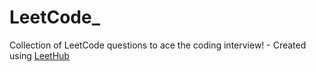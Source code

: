 # LeetCode_
Collection of LeetCode questions to ace the coding interview! - Created using [LeetHub](https://github.com/QasimWani/LeetHub)
